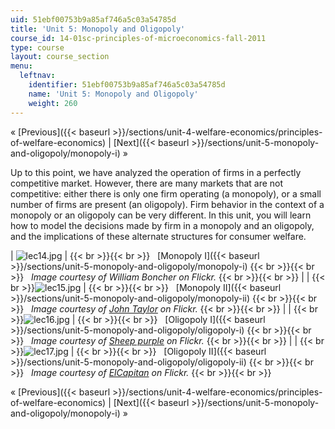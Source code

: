 ```yaml
---
uid: 51ebf00753b9a85af746a5c03a54785d
title: 'Unit 5: Monopoly and Oligopoly'
course_id: 14-01sc-principles-of-microeconomics-fall-2011
type: course
layout: course_section
menu:
  leftnav:
    identifier: 51ebf00753b9a85af746a5c03a54785d
    name: 'Unit 5: Monopoly and Oligopoly'
    weight: 260
---
```


« [Previous]({{< baseurl >}}/sections/unit-4-welfare-economics/principles-of-welfare-economics) | [Next]({{< baseurl >}}/sections/unit-5-monopoly-and-oligopoly/monopoly-i) »

Up to this point, we have analyzed the operation of firms in a perfectly competitive market. However, there are many markets that are not competitive: either there is only one firm operating (a monopoly), or a small number of firms are present (an oligopoly). Firm behavior in the context of a monopoly or an oligopoly can be very different. In this unit, you will learn how to model the decisions made by firm in a monopoly and an oligopoly, and the implications of these alternate structures for consumer welfare.

| ![lec14.jpg](https://open-learning-course-data-production.s3.amazonaws.com/14-01sc-principles-of-microeconomics-fall-2011/a25e5643ccdc3104f63464768ecf4a15_lec14.jpg) |  {{< br >}}{{< br >}}   [Monopoly I]({{< baseurl >}}/sections/unit-5-monopoly-and-oligopoly/monopoly-i) {{< br >}}{{< br >}}   _Image courtesy of William Boncher on Flickr._ {{< br >}}{{< br >}}  |
|   {{< br >}}![lec15.jpg](https://open-learning-course-data-production.s3.amazonaws.com/14-01sc-principles-of-microeconomics-fall-2011/996b6c20e243ccb5fa6f630327ee1fe3_lec15.jpg) |  {{< br >}}{{< br >}}   [Monopoly II]({{< baseurl >}}/sections/unit-5-monopoly-and-oligopoly/monopoly-ii) {{< br >}}{{< br >}}   _Image courtesy of [John Taylor](http://www.flickr.com/photos/jbtaylor/5566452462/in/photostream/) on Flickr._ {{< br >}}{{< br >}}  |
|   {{< br >}}![lec16.jpg](https://open-learning-course-data-production.s3.amazonaws.com/14-01sc-principles-of-microeconomics-fall-2011/f92d15479953381d5bd472684920f41a_lec16.jpg) |  {{< br >}}{{< br >}}   [Oligopoly I]({{< baseurl >}}/sections/unit-5-monopoly-and-oligopoly/oligopoly-i) {{< br >}}{{< br >}}   _Image courtesy of [Sheep purple](http://www.flickr.com/photos/sheeppurple/2665016444/) on Flickr._ {{< br >}}{{< br >}}  |
|   {{< br >}}![lec17.jpg](https://open-learning-course-data-production.s3.amazonaws.com/14-01sc-principles-of-microeconomics-fall-2011/a025b1bec427d90bfbcd335c04a880c4_lec17.jpg) |  {{< br >}}{{< br >}}   [Oligopoly II]({{< baseurl >}}/sections/unit-5-monopoly-and-oligopoly/oligopoly-ii) {{< br >}}{{< br >}}   _Image courtesy of [ElCapitan](http://www.flickr.com/photos/elcapitan/2388687600/in/photostream/) on Flickr._ {{< br >}}{{< br >}}  

« [Previous]({{< baseurl >}}/sections/unit-4-welfare-economics/principles-of-welfare-economics) | [Next]({{< baseurl >}}/sections/unit-5-monopoly-and-oligopoly/monopoly-i) »